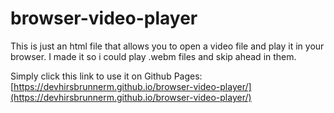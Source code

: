 # browser-video-player
This is just an html file that allows you to open a video file and play it in your browser. I made it so i could play .webm files and skip ahead in them. 

Simply click this link to use it on Github Pages: [https://devhirsbrunnerm.github.io/browser-video-player/](https://devhirsbrunnerm.github.io/browser-video-player/)
